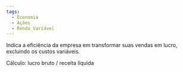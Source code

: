 ```yaml
---
tags:
  - Economia
  - Ações
  - Renda_Variável
---
```

Indica a eficiência da empresa em transformar suas vendas em lucro, excluindo os custos variáveis.

Cálculo: lucro bruto / receita líquida